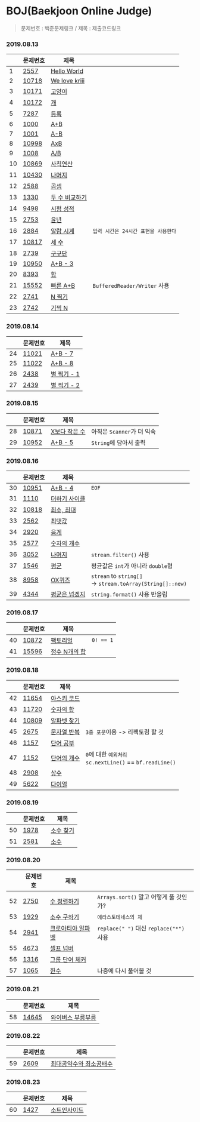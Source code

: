# BOJ(Baekjoon Online Judge)

> 문제번호 : 백준문제링크 / 제목 : 제출코드링크
### 2019.08.13
||문제번호|제목||
|---|---|---|---|
|1|[2557](https://www.acmicpc.net/problem/2557)|[Hello World](java/2557.java)|
|2|[10718](https://www.acmicpc.net/problem/10718)|[We love kriii](java/10718.java)|
|3|[10171](https://www.acmicpc.net/problem/10171)|[고양이](java/10171.java)
|4|[10172](https://www.acmicpc.net/problem/10172)|[개](java/10172.java)
|5|[7287](https://www.acmicpc.net/problem/7287)|[등록](java/7287.java)
|6|[1000](https://www.acmicpc.net/problem/1000)|[A+B](java/1000.java)
|7|[1001](https://www.acmicpc.net/problem/1001)|[A-B](java/1001.java)
|8|[10998](https://www.acmicpc.net/problem/10998)|[AxB](java/10998.java)
|9|[1008](https://www.acmicpc.net/problem/1008)|[A/B](java/1008.java)
|10|[10869](https://www.acmicpc.net/problem/10869)|[사칙연산](java/10869.java)
|11|[10430](https://www.acmicpc.net/problem/10430)|[나머지](java/10430.java)
|12|[2588](https://www.acmicpc.net/problem/2588)|[곱셈](java/2588.java)
|13|[1330](https://www.acmicpc.net/problem/1330)|[두 수 비교하기](java/1330.java)
|14|[9498](https://www.acmicpc.net/problem/9498)|[시험 성적](java/9498.java)
|15|[2753](https://www.acmicpc.net/problem/2753)|[윤년](java/2753.java)
|16|[2884](https://www.acmicpc.net/problem/2884)|[알람 시계](java/2884.java)|`입력 시간은 24시간 표현을 사용한다`
|17|[10817](https://www.acmicpc.net/problem/10817)|[세 수](java/10817.java)
|18|[2739](https://www.acmicpc.net/problem/2739)|[구구단](java/2739.java)
|19|[10950](https://www.acmicpc.net/problem/10950)|[A+B - 3](java/10950.java)
|20|[8393](https://www.acmicpc.net/problem/8393)|[합](java/8393.java)
|21|[15552](https://www.acmicpc.net/problem/15552)|[빠른 A+B](java/15552.java)|`BufferedReader/Writer` 사용
|22|[2741](https://www.acmicpc.net/problem/2741)|[N 찍기](java/2741.java)
|23|[2742](https://www.acmicpc.net/problem/2742)|[기찍 N](java/2742.java)

### 2019.08.14
||문제번호|제목|
|---|---|---|
|24|[11021](https://www.acmicpc.net/problem/11021)|[A+B - 7](java/11021.java)
|25|[11022](https://www.acmicpc.net/problem/11022)|[A+B - 8](java/11022.java)
|26|[2438](https://www.acmicpc.net/problem/2438)|[별 찍기 - 1](java/2438.java)
|27|[2439](https://www.acmicpc.net/problem/2439)|[별 찍기 - 2](java/2439.java)

### 2019.08.15
||문제번호|제목||
|---|---|---|---|
|28|[10871](https://www.acmicpc.net/problem/10871)|[X보다 작은 수](java/10871.java)|아직은 `Scanner`가 더 익숙
|29|[10952](https://www.acmicpc.net/problem/10952)|[A+B - 5](java/10952.java)|`String`에 담아서 출력

### 2019.08.16
||문제번호|제목||
|---|---|---|---|
|30|[10951](https://www.acmicpc.net/problem/10951)|[A+B - 4](java/10951.java)|`EOF`
|31|[1110](https://www.acmicpc.net/problem/1110)|[더하기 사이클](java/1110.java)
|32|[10818](https://www.acmicpc.net/problem/10818)|[최소, 최대](java/10818.java)
|33|[2562](https://www.acmicpc.net/problem/2562)|[최댓값](java/2562.java)
|34|[2920](https://www.acmicpc.net/problem/2920)|[음계](java/2920.java)
|35|[2577](https://www.acmicpc.net/problem/2577)|[숫자의 개수](java/2577.java)
|36|[3052](https://www.acmicpc.net/problem/3052)|[나머지](java/3052.java)|`stream.filter()` 사용
|37|[1546](https://www.acmicpc.net/problem/1546)|[평균](java/1546.java)|평균값은 `int`가 아니라 `double`형
|38|[8958](https://www.acmicpc.net/problem/8958)|[OX퀴즈](java/8958.java)|`stream` to `string[]`<br>-> `stream.toArray(String[]::new)`
|39|[4344](https://www.acmicpc.net/problem/4344)|[평균은 넘겠지](java/4344.java)|`string.format()` 사용 반올림

### 2019.08.17
||문제번호|제목||
|---|---|---|---|
|40|[10872](https://www.acmicpc.net/problem/10872)|[팩토리얼](java/10872.java)|`0! == 1`
|41|[15596](https://www.acmicpc.net/problem/15596)|[정수 N개의 합](java/15596.java)

### 2019.08.18
||문제번호|제목||
|---|---|---|---|
|42|[11654](https://www.acmicpc.net/problem/11654)|[아스키 코드](java/11654.java)
|43|[11720](https://www.acmicpc.net/problem/11720)|[숫자의 합](java/11720.java)
|44|[10809](https://www.acmicpc.net/problem/10809)|[알파벳 찾기](java/10809.java)
|45|[2675](https://www.acmicpc.net/problem/2675)|[문자열 반복](java/2675.java)|`3중 포문`이용 -> 리팩토링 할 것
|46|[1157](https://www.acmicpc.net/problem/1157)|[단어 공부](java/1157.java)
|47|[1152](https://www.acmicpc.net/problem/1152)|[단어의 개수](java/1152.java)|`0`에 대한 `예외처리`<br>`sc.nextLine()` == `bf.readLine()`
|48|[2908](https://www.acmicpc.net/problem/2908)|[상수](java/2908.java)
|49|[5622](https://www.acmicpc.net/problem/5622)|[다이얼](java/5622.java)

### 2019.08.19
||문제번호|제목| 
|---|---|---|
|50|[1978](https://www.acmicpc.net/problem/1978)|[소수 찾기](java/1978.java)
|51|[2581](https://www.acmicpc.net/problem/2581)|[소수](java/2581.java)

### 2019.08.20
||문제번호|제목||
|---|---|---|---|
|52|[2750](https://www.acmicpc.net/problem/2750)|[수 정렬하기](java/2750.java)|`Arrays.sort()` 말고 어떻게 풀 것인가?
|53|[1929](https://www.acmicpc.net/problem/1929)|[소수 구하기](java/1929.java)|`에라스토테네스의 체`
|54|[2941](https://www.acmicpc.net/problem/2941)|[크로아티아 알파벳](java/2941.java)|`replace(" ")` 대신 `replace("*")` 사용
|55|[4673](https://www.acmicpc.net/problem/4673)|[셀프 넘버](java/4673.java)
|56|[1316](https://www.acmicpc.net/problem/1316)|[그룹 단어 체커](java/1316.java)
|57|[1065](https://www.acmicpc.net/problem/1065)|[한수](java/1065.java)|나중에 다시 풀어볼 것

### 2019.08.21
||문제번호|제목|
|---|---|---|
|58|[14645](https://www.acmicpc.net/problem/14645)|[와이버스 부릉부릉](java/14645.java)

### 2019.08.22
||문제번호|제목|
|---|---|---|
|59|[2609](https://www.acmicpc.net/problem/2609)|[최대공약수와 최소공배수](java/2609.java)

### 2019.08.23
||문제번호|제목|
|---|---|---|
|60|[1427](https://www.acmicpc.net/problem/1427)|[소트인사이드](java/1427.java)